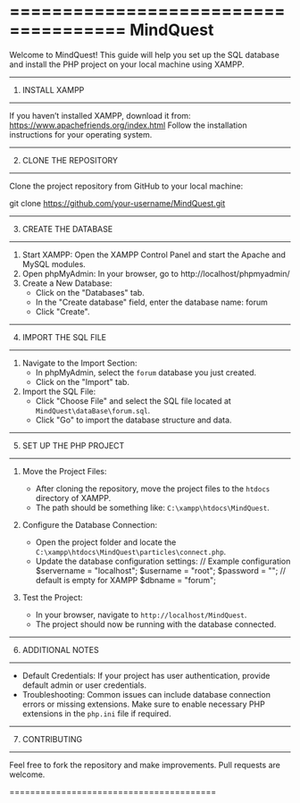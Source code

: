 =====================================
            MindQuest
========================================

Welcome to MindQuest! This guide will help you set up the SQL database and install the PHP project on your local machine using XAMPP.

----------------------------------------
1. INSTALL XAMPP
----------------------------------------
If you haven’t installed XAMPP, download it from:
https://www.apachefriends.org/index.html
Follow the installation instructions for your operating system.

----------------------------------------
2. CLONE THE REPOSITORY
----------------------------------------
Clone the project repository from GitHub to your local machine:

git clone https://github.com/your-username/MindQuest.git

----------------------------------------
3. CREATE THE DATABASE
----------------------------------------
1. Start XAMPP: Open the XAMPP Control Panel and start the Apache and MySQL modules.
2. Open phpMyAdmin: In your browser, go to http://localhost/phpmyadmin/
3. Create a New Database:
   - Click on the "Databases" tab.
   - In the "Create database" field, enter the database name: forum
   - Click "Create".

----------------------------------------
4. IMPORT THE SQL FILE
----------------------------------------
1. Navigate to the Import Section:
   - In phpMyAdmin, select the `forum` database you just created.
   - Click on the "Import" tab.
2. Import the SQL File:
   - Click "Choose File" and select the SQL file located at `MindQuest\dataBase\forum.sql`.
   - Click "Go" to import the database structure and data.

----------------------------------------
5. SET UP THE PHP PROJECT
----------------------------------------
1. Move the Project Files:
   - After cloning the repository, move the project files to the `htdocs` directory of XAMPP.
   - The path should be something like: `C:\xampp\htdocs\MindQuest`.

2. Configure the Database Connection:
   - Open the project folder and locate the `C:\xampp\htdocs\MindQuest\particles\connect.php`.
   - Update the database configuration settings:
     // Example configuration
     $servername = "localhost";
     $username = "root";
     $password = ""; // default is empty for XAMPP
     $dbname = "forum";

3. Test the Project:
   - In your browser, navigate to `http://localhost/MindQuest`.
   - The project should now be running with the database connected.

----------------------------------------
6. ADDITIONAL NOTES
----------------------------------------
- Default Credentials: If your project has user authentication, provide default admin or user credentials.
- Troubleshooting: Common issues can include database connection errors or missing extensions. Make sure to enable necessary PHP extensions in the `php.ini` file if required.

----------------------------------------
7. CONTRIBUTING
----------------------------------------
Feel free to fork the repository and make improvements. Pull requests are welcome.

========================================

